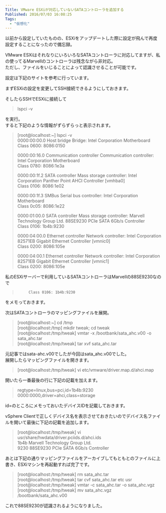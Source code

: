 ```yaml
---
Title: VMware ESXiが対応していないSATAコントローラを追加する
Published: 2016/07/03 16:08:25
Tags:
  - "仮想化"
---
```

以前から設定していたものの、ESXiをアップデートした際に設定が飛んで再度設定することになったので備忘録。  


VMware ESXiはそれなりにいろいろなSATAコントローラに対応してますが、私の使ってるMarvellのコントローラは残念ながら非対応。  
ただし、ファイルをいじることによって認識させることが可能です。  

設定は下記のサイトを参考に行っています。  

<?# OEmbed "http://decomo.info/wiki/blog/2012/2012-11-05" /?>


まずESXiの設定を変更してSSH接続できるようにしておきます。  

そしたらSSHでESXiに接続して  

>  lspci -v  

を実行。  
すると下記のような情報がずらずらっと表示されます。  

> [root@localhost:~] lspci -v  
> 0000:00:00.0 Host bridge Bridge: Intel Corporation Motherboard   
>          Class 0600: 8086:0150  
> 
> 0000:00:16.0 Communication controller Communication controller: Intel Corporation Motherboard   
>          Class 0780: 8086:1e3a  
> 
> 0000:00:1f.2 SATA controller Mass storage controller: Intel Corporation Panther Point AHCI Controller [vmhba0]  
>          Class 0106: 8086:1e02  
> 
> 0000:00:1f.3 SMBus Serial bus controller: Intel Corporation Motherboard   
>          Class 0c05: 8086:1e22  
> 
> 0000:01:00.0 SATA controller Mass storage controller: Marvell Technology Group Ltd. 88SE9230 PCIe SATA 6Gb/s Controller   
>          Class 0106: 1b4b:9230  
> 
> 0000:04:00.0 Ethernet controller Network controller: Intel Corporation 82571EB Gigabit Ethernet Controller [vmnic0]  
>          Class 0200: 8086:105e  
> 
> 0000:04:00.1 Ethernet controller Network controller: Intel Corporation 82571EB Gigabit Ethernet Controller [vmnic1]   
>          Class 0200: 8086:105e  


私のESXiサーバーで利用しているSATAコントローラはMarvellの88SE9230なので
>          Class 0106: 1b4b:9230  

をメモっておきます。  

次はSATAコントローラのマッピングファイルを展開。  

> [root@localhost:~]  cd /tmp  
> [root@localhost:/tmp]   mkdir tweak; cd tweak  
> [root@localhost:/tmp/tweak]  vmtar -x /bootbank/sata_ahc.v00 -o sata_ahc.tar  
> [root@localhost:/tmp/tweak]  tar xvf sata_ahc.tar  

元記事ではsata-ahc.v00でしたが今回はsata_ahc.v00でした。  
展開したらマッピングファイルを開きます。  

> [root@localhost:/tmp/tweak] vi etc/vmware/driver.map.d/ahci.map  

開いたら一番最後の行に下記の記載を加えます。  

> regtype=linux,bus=pci,id=1b4b:9230 0000:0000,driver=ahci,class=storage  

id=のところにメモっておいたデバイスIDを記載しておきます。  

vSphere Clientで正しくデバイス名を表示させておきたいのでデバイス名ファイルを開いて最後に下記の記載を追加します。  

> [root@localhost:/tmp/tweak] vi usr/share/hwdata/driver.pciids.d/ahci.ids  
> 1b4b  Marvell Technology Group Ltd.   
>         9230  88SE9230 PCIe SATA 6Gb/s Controller  

あとは下記の通りマッピングファイルをアーカイブしてもともとのファイルに上書き、ESXiマシンを再起動すれば完了です。  

> [root@localhost:/tmp/tweak] rm sata_ahc.tar  
> [root@localhost:/tmp/tweak] tar cvf sata_ahc.tar etc usr  
> [root@localhost:/tmp/tweak] vmtar -c sata_ahc.tar -o sata_ahc.vgz  
> [root@localhost:/tmp/tweak] mv sata_ahc.vgz /bootbank/sata_ahc.v00  

これで88SE9230が認識されるようになりました。  
